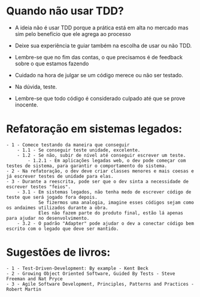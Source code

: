 # Quando não usar TDD?
<!-- TOC -->
- A ideia não é usar TDD porque a prática está em alta no mercado mas sim pelo benefício que ele agrega ao processo

- Deixe sua experiência te guiar também na escolha de usar ou não TDD.
- Lembre-se que no fim das contas, o que precisamos é de feedback sobre o que estamos fazendo

- Cuidado na hora de julgar se um código merece ou não ser testado.
- Na dúvida, teste.
- Lembre-se que todo código é considerado culpado até que se prove inocente.

# Refatoração em sistemas legados:
<!-- TOC -->
    - 1 - Comece testando da maneira que conseguir
        - 1.1 - Se conseguir teste unidade, excelente.
        - 1.2 - Se não, subir de nível até conseguir escrever um teste.
            - 1.2.1 - Em aplicações legadas web, o dev pode começar com testes de sistema, para garantir o comportamento do sistema.
    - 2 - Na refatoração, o dev deve criar classes menores e mais coesas e já escrever testes de unidade para elas.
    - 3 - Durante a reescrita, pode ser que o dev sinta a necessidade de escrever testes "feios".
        - 3.1 - Em sistemas legados, não tenha medo de escrever código de teste que será jogado fora depois.
                Se fizermos uma analogia, imagine esses códigos sejam como os andaimes utilizados durante a obra.
                Eles não fazem parte do produto final, estão lá apenas para ajudar no desenvolvimento.
        - 3.2 - O padrão "Adapter" pode ajudar o dev a conectar código bem escrito com o legado que deve ser mantido.


# Sugestões de livros:
<!-- TOC -->
    - 1 - Test-Driven-Development: By example - Kent Beck
    - 2 - Growing Object Oriented Software, Guided By Tests - Steve Freeman and Nat Pryce
    - 3 - Agile Software Development, Principles, Patterns and Practices - Robert Martin